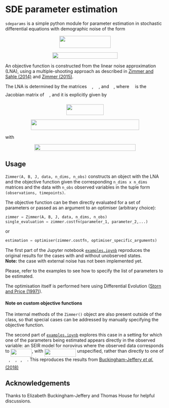 # SDE parameter estimation

`sdeparams` is a simple python module for parameter estimation in stochastic differential equations with demographic noise of the form

<p align="center"><img src="https://rawgit.com/cparrarojas/sde-parameter-estimation/svgs/svgs/0b5dcb93ea61d33f4ece87c5e14a9177.svg?invert_in_darkmode" align=middle width=161.98281pt height=37.82361pt/></p>

<p align="center"><img src="https://rawgit.com/cparrarojas/sde-parameter-estimation/svgs/svgs/1f98df381e7e7f1299dd2d58c4da8f6a.svg?invert_in_darkmode" align=middle width=205.0356pt height=20.53161pt/></p>

An objective function is constructed from the linear noise approximation (LNA), using a multiple-shooting approach as described in [Zimmer and Sahle (2014)](http://ieeexplore.ieee.org/abstract/document/7277317/) and [Zimmer (2015)](https://www.sciencedirect.com/science/article/pii/S0025556415001698).

The LNA is determined by the matrices <img src="https://rawgit.com/cparrarojas/sde-parameter-estimation/svgs/svgs/49143f09f4138f20d1ce793010d0e081.svg?invert_in_darkmode" align=middle width=12.328800000000005pt height=22.46574pt/>, <img src="https://rawgit.com/cparrarojas/sde-parameter-estimation/svgs/svgs/6829020def9b68d78be5c1a3f7ecd4cb.svg?invert_in_darkmode" align=middle width=13.293555000000003pt height=22.46574pt/>, and <img src="https://rawgit.com/cparrarojas/sde-parameter-estimation/svgs/svgs/12378a26763bd0bfd07680b17290f1ab.svg?invert_in_darkmode" align=middle width=10.696455000000004pt height=22.46574pt/>, where <img src="https://rawgit.com/cparrarojas/sde-parameter-estimation/svgs/svgs/12378a26763bd0bfd07680b17290f1ab.svg?invert_in_darkmode" align=middle width=10.696455000000004pt height=22.46574pt/> is the Jacobian matrix of <img src="https://rawgit.com/cparrarojas/sde-parameter-estimation/svgs/svgs/49143f09f4138f20d1ce793010d0e081.svg?invert_in_darkmode" align=middle width=12.328800000000005pt height=22.46574pt/>, and it is explicitly given by

<p align="center"><img src="https://rawgit.com/cparrarojas/sde-parameter-estimation/svgs/svgs/6d288631abac61570cfd41d1bd8516aa.svg?invert_in_darkmode" align=middle width=118.18256999999998pt height=33.812129999999996pt/></p>

<p align="center"><img src="https://rawgit.com/cparrarojas/sde-parameter-estimation/svgs/svgs/b441ef7d75dfc7c5abc8ebc04740c5f8.svg?invert_in_darkmode" align=middle width=342.22319999999996pt height=33.812129999999996pt/></p>

with  
<p align="center"><img src="https://rawgit.com/cparrarojas/sde-parameter-estimation/svgs/svgs/0a1438d4801f1ab1f7cd6b7e500d4f40.svg?invert_in_darkmode" align=middle width=319.01759999999996pt height=20.53161pt/></p>

## Usage

`Zimmer(A, B, J, data, n_dims, n_obs)` constructs an object with the LNA and the objective function given the corresponding `n_dims x n_dims` matrices and the data with `n_obs` observed variables in the tuple form `(observations, timepoints)`.

The objective function can be then directly evaluated for a set of parameters or passed as an argument to an optimiser (arbitrary choice):

```python
zimmer = Zimmer(A, B, J, data, n_dims, n_obs)
single_evaluation = zimmer.costfn(parameter_1, parameter_2,...)
```
or

```python
estimation = optimiser(zimmer.costfn, optimiser_specific_arguments)
```

The first part of the Jupyter notebook [`examples.ipynb`](examples.ipynb) reproduces the original results for the cases with and without unobserved states.  
**Note:** the case with external noise has not been implemented yet.

Please, refer to the examples to see how to specify the list of parameters to be estimated.

The optimisation itself is performed here using Differential Evolution ([Storn and Price (1997)](https://link.springer.com/article/10.1023/A:1008202821328)).

#### Note on custom objective functions

The internal methods of the `Zimmer()` object are also present outside of the class, so that special cases can be addressed by manually specifying the objective function.

The second part of [`examples.ipynb`](examples.ipynb) explores this case in a setting for which one of the parameters being estimated appears directly in the observed variable: an SEIR model for norovirus where the observed data corresponds to <img src="https://rawgit.com/cparrarojas/sde-parameter-estimation/svgs/svgs/a066b8904c15e71f16dd08433937d192.svg?invert_in_darkmode" align=middle width=67.29459pt height=24.65759999999998pt/>, with <img src="https://rawgit.com/cparrarojas/sde-parameter-estimation/svgs/svgs/f1e0f1890902ff3674614852310a856e.svg?invert_in_darkmode" align=middle width=99.257895pt height=24.65759999999998pt/> unspecified, rather than directly to one of <img src="https://rawgit.com/cparrarojas/sde-parameter-estimation/svgs/svgs/e257acd1ccbe7fcb654708f1a866bfe9.svg?invert_in_darkmode" align=middle width=11.027445000000004pt height=22.46574pt/>, <img src="https://rawgit.com/cparrarojas/sde-parameter-estimation/svgs/svgs/84df98c65d88c6adf15d4645ffa25e47.svg?invert_in_darkmode" align=middle width=13.082190000000004pt height=22.46574pt/>, <img src="https://rawgit.com/cparrarojas/sde-parameter-estimation/svgs/svgs/21fd4e8eecd6bdf1a4d3d6bd1fb8d733.svg?invert_in_darkmode" align=middle width=8.515980000000004pt height=22.46574pt/>, <img src="https://rawgit.com/cparrarojas/sde-parameter-estimation/svgs/svgs/1e438235ef9ec72fc51ac5025516017c.svg?invert_in_darkmode" align=middle width=12.608475000000004pt height=22.46574pt/>. This reproduces the results from [Buckingham-Jeffery *et al.* (2018)](https://www.sciencedirect.com/science/article/pii/S0025556417303644)

## Acknowledgements

Thanks to Elizabeth Buckingham-Jeffery and Thomas House for helpful discussions.
